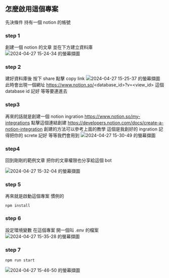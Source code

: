 
## 怎麼啟用這個專案
先決條件 持有一個 notion 的帳號

### step 1
創建一個 notion 的文章 並在下方建立資料庫
![2024-04-27 15-24-34 的螢幕擷圖](https://github.com/HYK0501/notion_ingration/assets/84561208/6f4e3cbe-d773-4c51-8640-8285028c25d0)

### step 2
建好資料庫後 按下 share 點擊 copy link
![2024-04-27 15-25-37 的螢幕擷圖](https://github.com/HYK0501/notion_ingration/assets/84561208/d31e33aa-fe97-43c1-b683-c0e20b91b878)
此時會出現一個網址
https://www.notion.so/<database_id>?v=<view_id>
這個 database id 記好 等等要連進去

### step3
再來的話就是創建一個 notion ingration
https://www.notion.so/my-integrations
點擊這個連結創建 
https://developers.notion.com/docs/create-a-notion-integration
創建的方法可以參考上面的教學
這個是我創好的 ingration 記得把你的 screte 記好 等等我們會用到
![2024-04-27 15-30-49 的螢幕擷圖](https://github.com/HYK0501/notion_ingration/assets/84561208/7b07fed2-adcb-4c65-94ef-a53bf0cb0a66)

### step4

回到剛剛的範例文章 把你的文章權限也分享給這個 bot

![2024-04-27 15-32-04 的螢幕擷圖](https://github.com/HYK0501/notion_ingration/assets/84561208/c3d440ed-a62f-47ec-80b2-5d5fe6df373b)

### step 5
再來就是啟動這個專案
慣例的 
```
npm install
```
### step 6
設定環境變數
在這個專案 開一個叫 .env 的檔案
![2024-04-27 15-35-28 的螢幕擷圖](https://github.com/HYK0501/notion_ingration/assets/84561208/a3788617-cf1b-4d8d-81cd-12ece1862f28)

### step 7
```
npm run start
```

![2024-04-27 15-46-50 的螢幕擷圖](https://github.com/HYK0501/notion_ingration/assets/84561208/a1ff6fcb-6940-4c58-acac-e8deb7c9bb62)
